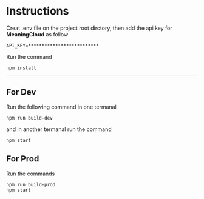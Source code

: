 # Instructions

Creat .env file on the project root dirctory, then add the api key for **MeaningCloud** as follow

```
API_KEY=**************************
```

Run the command

```
npm install
```

---

## For Dev

Run the following command in one termanal

```
npm run build-dev
```

and in another termanal run the command

```
npm start
```

## For Prod

Run the commands

```
npm run build-prod
npm start
```
